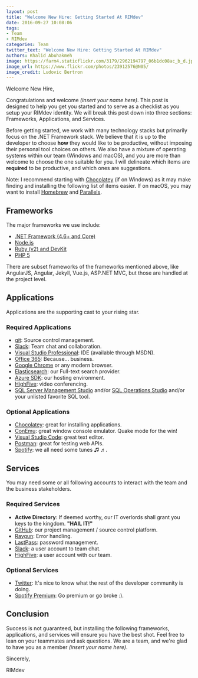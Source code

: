 ```yaml
---
layout: post
title: "Welcome New Hire: Getting Started At RIMdev"
date: 2016-09-27 10:08:06
tags: 
- Team
- RIMdev
categories: Team
twitter_text: "Welcome New Hire: Getting Started At RIMdev"
authors: Khalid Abuhakmeh
image: https://farm4.staticflickr.com/3179/2962194797_06b1dc08ac_b_d.jpg
image_url: https://www.flickr.com/photos/23912576@N05/
image_credit: Ludovic Bertron
---
```


Welcome New Hire,

Congratulations and welcome *(insert your name here)*. This post is designed to help you get you started and to serve as a checklist as you setup your RIMdev identity. We will break this post down into three sections: Frameworks, Applications, and Services.

Before getting started, we work with many technology stacks but primarily focus on the .NET Framework stack. We believe that it is up to the developer to choose **how** they would like to be productive, without imposing their personal tool choices on others. We also have a mixture of operating systems within our team (Windows and macOS), and you are more than welcome to choose the one suitable for you. I will delineate which items are **required** to be productive, and which ones are suggestions. 

Note: I recommend starting with [Chocolatey](https://chocolatey.org) (if on Windows) as it may make finding and installing the following list of items easier. If on macOS, you may want to install [Homebrew](http://brew.sh/index.html) and [Parallels](http://www.parallels.com).

## Frameworks

The major frameworks we use include:

- [.NET Framework (4.6+ and Core)](https://www.microsoft.com/net)
- [Node.js](https://nodejs.org/en/download/)
- [Ruby (v2) and DevKit](https://www.ruby-lang.org/en/downloads/)
- [PHP 5](https://secure.php.net/downloads.php#v5.6.26)

There are subset frameworks of the frameworks mentioned above, like AngularJS, Angular, Jekyll, Vue.js, ASP.NET MVC, but those are handled at the project level.

## Applications

Applications are the supporting cast to your rising star.

### Required Applications

- [git](https://www.git-scm.com): Source control management.
- [Slack](https://slack.com): Team chat and collaboration.
- [Visual Studio Professional](https://www.microsoft.com/net): IDE (available through MSDN).
- [Office 365](http://microsoft.office.com): Because... business.
- [Google Chrome](https://www.google.com/chrome/) or any modern browser.
- [Elasticsearch](https://www.elastic.co/downloads): our Full-text search provider.
- [Azure SDK](https://azure.microsoft.com/en-us/downloads/): our hosting environment.
- [HighFive](https://highfive.com): video conferencing.
- [SQL Server Management Studio](https://msdn.microsoft.com/en-us/library/mt238290.aspx) and/or [SQL Operations Studio](https://docs.microsoft.com/en-us/sql/sql-operations-studio) and/or your unlisted favorite SQL tool.

### Optional Applications

- [Chocolatey](https://chocolatey.org): great for installing applications.
- [ConEmu](https://conemu.github.io): great window console emulator. Quake mode for the win!
- [Visual Studio Code](https://code.visualstudio.com): great text editor.
- [Postman](https://www.getpostman.com): great for testing web APIs.
- [Spotify](https://www.spotify.com/us/): we all need some tunes ♫ ♬.

## Services

You may need some or all following accounts to interact with the team and the business stakeholders.

### Required Services

- **Active Directory**: If deemed worthy, our IT overlords shall grant you keys to the kingdom. **"HAIL IT!"**
- [GitHub](https://github.com): our project management / source control platform.
- [Raygun](https://raygun.com): Error handling.
- [LastPass](https://lastpass.com): password management.
- [Slack](https://slack.com): a user account to team chat.
- [HighFive](https://highfive.com): a user account with our team.

### Optional Services

- [Twitter](https://twitter.com): It's nice to know what the rest of the developer community is doing.
- [Spotify Premium](https://www.spotify.com/us/): Go premium or go broke :).

## Conclusion

Success is not guaranteed, but installing the following frameworks, applications, and services will ensure you have the best shot. Feel free to lean on your teammates and ask questions. We are a team, and we're glad to have you as a member *(insert your name here)*.

Sincerely,

RIMdev
